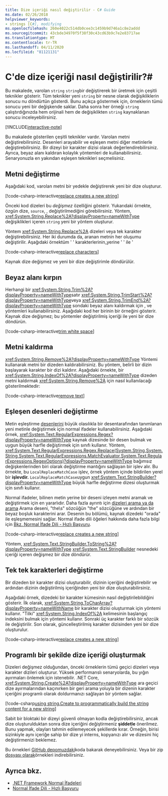 ```yaml
---
title: Dize içeriği nasıl değiştirilir - C# Guide
ms.date: 02/26/2018
helpviewer_keywords:
- strings [C#], modifying
ms.openlocfilehash: 260e4022c514db0cee3c1459b9d746a1c8e2addd
ms.sourcegitcommit: 43cbde34970f5f38f30c43cd63b9c7e2e83717ae
ms.translationtype: MT
ms.contentlocale: tr-TR
ms.lasthandoff: 04/11/2020
ms.locfileid: "81121131"
---
```

# <a name="how-to-modify-string-contents-in-c"></a>C'de dize içeriği nasıl değiştirilir?\#

Bu makalede, varolan `string` `string`bir değiştirerek bir üretmek için çeşitli teknikler gösterir. Tüm teknikler yeni `string` bir nesne olarak değişikliklerin sonucu nu döndürtün gösterdi. Bunu açıkça göstermek için, örneklerin tümü sonucu yeni bir değişkende saklar. Daha sonra her örneği `string` çalıştırdığınızda hem orijinali hem de değişiklikten `string` kaynaklanan sonucu inceleyebilirsiniz.

[!INCLUDE[interactive-note](~/includes/csharp-interactive-note.md)]

Bu makalede gösterilen çeşitli teknikler vardır. Varolan metni değiştirebilirsiniz. Desenleri arayabilir ve eşleşen metni diğer metinlerle değiştirebilirsiniz. Bir dizeyi bir karakter dizisi olarak değerlendirebilirsiniz. Ayrıca, beyaz alanı kaldıran kolaylık yöntemleri de kullanabilirsiniz. Senaryonuzla en yakından eşleşen teknikleri seçmelisiniz.

## <a name="replace-text"></a>Metni değiştirme

Aşağıdaki kod, varolan metni bir yedekle değiştirerek yeni bir dize oluşturur.

[!code-csharp-interactive[replace creates a new string](../../../samples/snippets/csharp/how-to/strings/ModifyStrings.cs#1)]

Önceki kod dizeleri bu *değişmez* özelliğini gösterir. Yukarıdaki örnekte, özgün dize, `source`, , değiştirilmediğini görebilirsiniz. Yöntem, <xref:System.String.Replace%2A?displayProperty=nameWithType> değişiklikleri içeren `string` yeni bir yöntem oluşturur.

Yöntem <xref:System.String.Replace%2A> dizeleri veya tek karakter değiştirebilirsiniz. Her iki durumda da, aranan metnin her oluşumu değiştirilir.  Aşağıdaki örnektüm ' ' karakterlerinin\_yerine ' ' ile '

[!code-csharp-interactive[replace characters](../../../samples/snippets/csharp/how-to/strings/ModifyStrings.cs#2)]

Kaynak dize değişmez ve yeni bir dize değiştirimle döndürülür.

## <a name="trim-white-space"></a>Beyaz alanı kırpın

Herhangi bir <xref:System.String.Trim%2A?displayProperty=nameWithType>satır <xref:System.String.TrimStart%2A?displayProperty=nameWithType>veya <xref:System.String.TrimEnd%2A?displayProperty=nameWithType> sondaki beyaz alanı kaldırmak için , ve yöntemleri kullanabilirsiniz.  Aşağıdaki kod her birinin bir örneğini gösterir. Kaynak dize değişmez; bu yöntemler değiştirilmiş içeriği ile yeni bir dize döndürün.

[!code-csharp-interactive[trim white space](../../../samples/snippets/csharp/how-to/strings/ModifyStrings.cs#3)]

## <a name="remove-text"></a>Metni kaldırma

<xref:System.String.Remove%2A?displayProperty=nameWithType> Yöntemi kullanarak metni bir dizeden kaldırabilirsiniz. Bu yöntem, belirli bir dizin başlayarak karakter bir dizi kaldırır. Aşağıdaki örnekte, bir <xref:System.String.IndexOf%2A?displayProperty=nameWithType> dizeden metni kaldırmak <xref:System.String.Remove%2A> için nasıl kullanılacağı gösterilmektedir:

[!code-csharp-interactive[remove text](../../../samples/snippets/csharp/how-to/strings/ModifyStrings.cs#4)]

## <a name="replace-matching-patterns"></a>Eşleşen desenleri değiştirme

Metin eşleştirme [desenlerini](../../standard/base-types/regular-expressions.md) büyük olasılıkla bir desentarafından tanımlanan yeni metinle değiştirmek için normal ifadeler kullanabilirsiniz. Aşağıdaki örnek, <xref:System.Text.RegularExpressions.Regex?displayProperty=nameWithType> kaynak dizesinde bir desen bulmak ve uygun büyük harfle değiştirmek için sınıfı kullanır. Yöntem, <xref:System.Text.RegularExpressions.Regex.Replace(System.String,System.String,System.Text.RegularExpressions.MatchEvaluator,System.Text.RegularExpressions.RegexOptions)?displayProperty=nameWithType> bağımsız değişkenlerinden biri olarak değiştirme mantığını sağlayan bir işlev alır. Bu örnekte, bu `LocalReplaceMatchCase` işlev, örnek yöntem içinde bildirilen yerel bir **işlevdir.** `LocalReplaceMatchCase`uygun <xref:System.Text.StringBuilder?displayProperty=nameWithType> büyük harfle değiştirme dizesi oluşturmak için sınıfı kullanır.

Normal ifadeler, bilinen metin yerine bir deseni izleyen metni aramak ve değiştirmek için en yararlıdır. Daha fazla ayrıntı için [dizeleri arama ya da arama](search-strings.md) Arama deseni, "the\s" sözcüğün "the" sözcüğüne ve ardından bir beyaz boşluk karakterini arar. Desenin bu bölümü, kaynak dizedeki "orada" ile eşleşmemesini sağlar. Normal ifade dili öğeleri hakkında daha fazla bilgi için [Bkz. Normal İfade Dili - Hızlı Başvuru](../../standard/base-types/regular-expression-language-quick-reference.md).

[!code-csharp-interactive[replace creates a new string](../../../samples/snippets/csharp/how-to/strings/ModifyStrings.cs#5)]

Yöntem, <xref:System.Text.StringBuilder.ToString%2A?displayProperty=nameWithType> <xref:System.Text.StringBuilder> nesnedeki içeriği içeren değişmez bir dize döndürür.

## <a name="modifying-individual-characters"></a>Tek tek karakterleri değiştirme

Bir dizeden bir karakter dizisi oluşturabilir, dizinin içeriğini değiştirebilir ve ardından dizinin değiştirilmiş içeriğinden yeni bir dize oluşturabilirsiniz.

Aşağıdaki örnek, dizedeki bir karakter kümesinin nasıl değiştirilebildiğini gösterir. İlk olarak, <xref:System.String.ToCharArray?displayProperty=nameWithName> bir karakter dizisi oluşturmak için yöntemi kullanır. "Tilki" <xref:System.String.IndexOf%2A> kelimesinin başlangıç indeksini bulmak için yöntemi kullanır. Sonraki üç karakter farklı bir sözcük ile değiştirilir. Son olarak, güncelleştirilmiş karakter dizisinden yeni bir dize oluşturulur.

[!code-csharp-interactive[replace creates a new string](../../../samples/snippets/csharp/how-to/strings/ModifyStrings.cs#6)]

## <a name="programmatically-build-up-string-content"></a>Programlı bir şekilde dize içeriği oluşturmak

Dizeleri değişmez olduğundan, önceki örneklerin tümü geçici dizeleri veya karakter dizileri oluşturur. Yüksek performanslı senaryolarda, bu yığın ayırmaları önlemek için istenebilir. .NET Core, <xref:System.String.Create%2A?displayProperty=nameWithType> ara geçici dize ayırmalarından kaçınırken bir geri arama yoluyla bir dizenin karakter içeriğini programlı olarak doldurmanızı sağlayan bir yöntem sağlar.

[!code-csharp[using string.Create to programmatically build the string content for a new string](../../../samples/snippets/csharp/how-to/strings/ModifyStrings.cs#7)]

Sabit bir bloktaki bir dizeyi güvenli olmayan kodla değiştirebilirsiniz, ancak dize oluşturulduktan sonra dize içeriğini değiştirmeniz **şiddetle** önerilmez. Bunu yapmak, olayları tahmin edilemeyecek şekillerde kırar. Örneğin, birisi sizinkiyle aynı içeriğe sahip bir dize yi interns, kopyanızı alır ve dizesini hiç değiştirmenizi beklemez.

Bu örnekleri [GitHub depomuzdaki](https://github.com/dotnet/docs/tree/master/samples/snippets/csharp/how-to/strings)koda bakarak deneyebilirsiniz. Veya bir zip [dosyası olarak](../../../samples/snippets/csharp/how-to/strings.zip)örnekleri indirebilirsiniz.

## <a name="see-also"></a>Ayrıca bkz.

- [.NET Framework Normal İfadeleri](../../standard/base-types/regular-expressions.md)
- [Normal İfade Dili - Hızlı Başvuru](../../standard/base-types/regular-expression-language-quick-reference.md)
